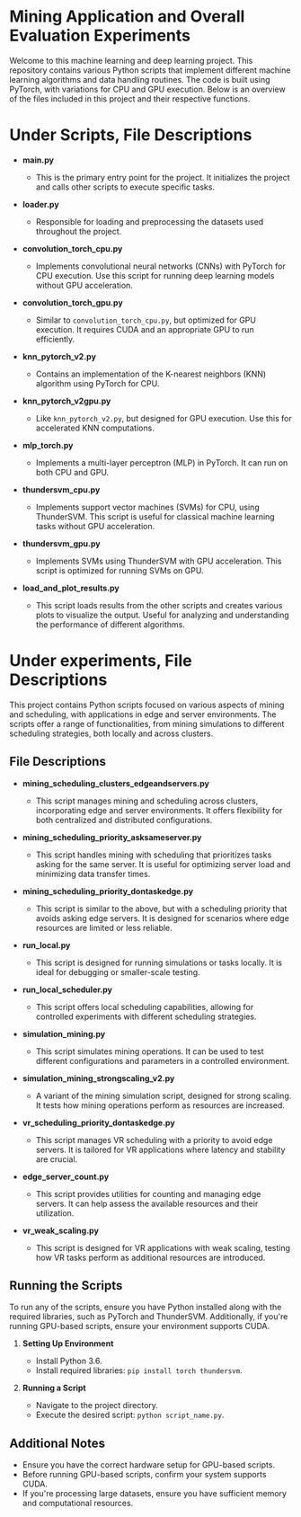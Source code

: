 # Mining Application and Overall Evaluation Experiments

Welcome to this machine learning and deep learning project. This repository contains various Python scripts that implement different machine learning algorithms and data handling routines. The code is built using PyTorch, with variations for CPU and GPU execution. Below is an overview of the files included in this project and their respective functions.

# Under Scripts, File Descriptions

- **main.py**
  - This is the primary entry point for the project. It initializes the project and calls other scripts to execute specific tasks.

- **loader.py**
  - Responsible for loading and preprocessing the datasets used throughout the project.

- **convolution_torch_cpu.py**
  - Implements convolutional neural networks (CNNs) with PyTorch for CPU execution. Use this script for running deep learning models without GPU acceleration.

- **convolution_torch_gpu.py**
  - Similar to `convolution_torch_cpu.py`, but optimized for GPU execution. It requires CUDA and an appropriate GPU to run efficiently.

- **knn_pytorch_v2.py**
  - Contains an implementation of the K-nearest neighbors (KNN) algorithm using PyTorch for CPU.

- **knn_pytorch_v2gpu.py**
  - Like `knn_pytorch_v2.py`, but designed for GPU execution. Use this for accelerated KNN computations.

- **mlp_torch.py**
  - Implements a multi-layer perceptron (MLP) in PyTorch. It can run on both CPU and GPU.

- **thundersvm_cpu.py**
  - Implements support vector machines (SVMs) for CPU, using ThunderSVM. This script is useful for classical machine learning tasks without GPU acceleration.

- **thundersvm_gpu.py**
  - Implements SVMs using ThunderSVM with GPU acceleration. This script is optimized for running SVMs on GPU.

- **load_and_plot_results.py**
  - This script loads results from the other scripts and creates various plots to visualize the output. Useful for analyzing and understanding the performance of different algorithms.

# Under experiments, File Descriptions

This project contains Python scripts focused on various aspects of mining and scheduling, with applications in edge and server environments. The scripts offer a range of functionalities, from mining simulations to different scheduling strategies, both locally and across clusters.

## File Descriptions

- **mining_scheduling_clusters_edgeandservers.py**
  - This script manages mining and scheduling across clusters, incorporating edge and server environments. It offers flexibility for both centralized and distributed configurations.

- **mining_scheduling_priority_asksameserver.py**
  - This script handles mining with scheduling that prioritizes tasks asking for the same server. It is useful for optimizing server load and minimizing data transfer times.

- **mining_scheduling_priority_dontaskedge.py**
  - This script is similar to the above, but with a scheduling priority that avoids asking edge servers. It is designed for scenarios where edge resources are limited or less reliable.

- **run_local.py**
  - This script is designed for running simulations or tasks locally. It is ideal for debugging or smaller-scale testing.

- **run_local_scheduler.py**
  - This script offers local scheduling capabilities, allowing for controlled experiments with different scheduling strategies.

- **simulation_mining.py**
  - This script simulates mining operations. It can be used to test different configurations and parameters in a controlled environment.

- **simulation_mining_strongscaling_v2.py**
  - A variant of the mining simulation script, designed for strong scaling. It tests how mining operations perform as resources are increased.

- **vr_scheduling_priority_dontaskedge.py**
  - This script manages VR scheduling with a priority to avoid edge servers. It is tailored for VR applications where latency and stability are crucial.

- **edge_server_count.py**
  - This script provides utilities for counting and managing edge servers. It can help assess the available resources and their utilization.

- **vr_weak_scaling.py**
  - This script is designed for VR applications with weak scaling, testing how VR tasks perform as additional resources are introduced.



## Running the Scripts

To run any of the scripts, ensure you have Python installed along with the required libraries, such as PyTorch and ThunderSVM. Additionally, if you're running GPU-based scripts, ensure your environment supports CUDA.

1. **Setting Up Environment**
   - Install Python 3.6.
   - Install required libraries: `pip install torch thundersvm`.

2. **Running a Script**
   - Navigate to the project directory.
   - Execute the desired script: `python script_name.py`.

## Additional Notes

- Ensure you have the correct hardware setup for GPU-based scripts.
- Before running GPU-based scripts, confirm your system supports CUDA.
- If you're processing large datasets, ensure you have sufficient memory and computational resources.

